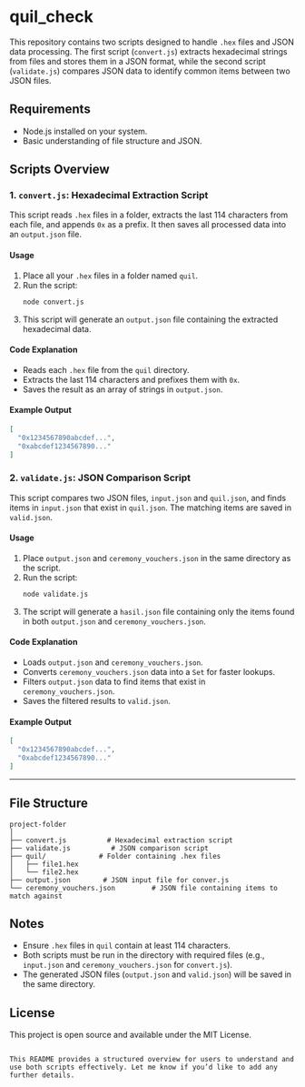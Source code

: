 # quil_check


This repository contains two scripts designed to handle `.hex` files and JSON data processing. The first script (`convert.js`) extracts hexadecimal strings from files and stores them in a JSON format, while the second script (`validate.js`) compares JSON data to identify common items between two JSON files.

## Requirements
- Node.js installed on your system.
- Basic understanding of file structure and JSON.

## Scripts Overview

### 1. `convert.js`: Hexadecimal Extraction Script
This script reads `.hex` files in a folder, extracts the last 114 characters from each file, and appends `0x` as a prefix. It then saves all processed data into an `output.json` file.

#### Usage
1. Place all your `.hex` files in a folder named `quil`.
2. Run the script:
   ```bash
   node convert.js
   ```
3. This script will generate an `output.json` file containing the extracted hexadecimal data.

#### Code Explanation
- Reads each `.hex` file from the `quil` directory.
- Extracts the last 114 characters and prefixes them with `0x`.
- Saves the result as an array of strings in `output.json`.

#### Example Output
```json
[
  "0x1234567890abcdef...",
  "0xabcdef1234567890..."
]
```

### 2. `validate.js`: JSON Comparison Script
This script compares two JSON files, `input.json` and `quil.json`, and finds items in `input.json` that exist in `quil.json`. The matching items are saved in `valid.json`.

#### Usage
1. Place `output.json` and `ceremony_vouchers.json` in the same directory as the script.
2. Run the script:
   ```bash
   node validate.js
   ```
3. The script will generate a `hasil.json` file containing only the items found in both `output.json` and `ceremony_vouchers.json`.

#### Code Explanation
- Loads `output.json` and `ceremony_vouchers.json`.
- Converts `ceremony_vouchers.json` data into a `Set` for faster lookups.
- Filters `output.json` data to find items that exist in `ceremony_vouchers.json`.
- Saves the filtered results to `valid.json`.

#### Example Output
```json
[
  "0x1234567890abcdef...",
  "0xabcdef1234567890..."
]
```

---

## File Structure

```
project-folder
│
├── convert.js          # Hexadecimal extraction script
├── validate.js          # JSON comparison script
├── quil/             # Folder containing .hex files
│   ├── file1.hex
│   └── file2.hex
├── output.json        # JSON input file for conver.js
└── ceremony_vouchers.json         # JSON file containing items to match against
```

## Notes
- Ensure `.hex` files in `quil` contain at least 114 characters.
- Both scripts must be run in the directory with required files (e.g., `input.json` and `ceremony_vouchers.json` for `convert.js`).
- The generated JSON files (`output.json` and `valid.json`) will be saved in the same directory.

## License
This project is open source and available under the MIT License.
```

This README provides a structured overview for users to understand and use both scripts effectively. Let me know if you’d like to add any further details.
